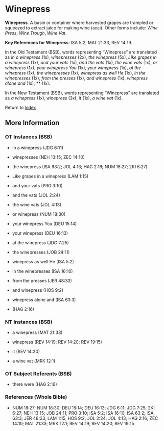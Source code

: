 # Winepress
**Winepress**. 
A basin or container where harvested grapes are trampled or squeezed to extract juice for making wine (acai). 
Other forms include: 
*Wine Press*, *Wine Trough*, *Wine Vat*. 


**Key References for Winepress**: 
ISA 5:2, MAT 21:33, REV 14:19. 


In the Old Testament (BSB), words representing “Winepress” are translated as 
*in a winepress* (1x), *winepresses* (2x), *the winepress* (5x), *Like grapes in a winepress* (1x), *and your vats* (1x), *and the vats* (1x), *the wine vats* (1x), *or winepress* (1x), *your winepress You* (1x), *your winepress* (1x), *at the winepress* (1x), *the winepresses* (1x), *winepress as well He* (1x), *in the winepresses* (1x), *from the presses* (1x), *and winepress* (1x), *winepress alone and* (1x), ** (1x). 


In the New Testament (BSB), words representing “Winepress” are translated as 
*a winepress* (1x), *winepress* (3x), *it* (1x), *a wine vat* (1x). 


Return to [Index](00-Index.md)

## More Information

### OT Instances (BSB)

* in a winepress (JDG 6:11)

* winepresses (NEH 13:15; ZEC 14:10)

* the winepress (ISA 63:2; JOL 4:13; HAG 2:16; NUM 18:27; 2KI 6:27)

* Like grapes in a winepress (LAM 1:15)

* and your vats (PRO 3:10)

* and the vats (JOL 2:24)

* the wine vats (JOL 4:13)

* or winepress (NUM 18:30)

* your winepress You (DEU 15:14)

* your winepress (DEU 16:13)

* at the winepress (JDG 7:25)

* the winepresses (JOB 24:11)

* winepress as well He (ISA 5:2)

* in the winepresses (ISA 16:10)

* from the presses (JER 48:33)

* and winepress (HOS 9:2)

* winepress alone and (ISA 63:3)

*  (HAG 2:16)



### NT Instances (BSB)

* a winepress (MAT 21:33)

* winepress (REV 14:19; REV 14:20; REV 19:15)

* it (REV 14:20)

* a wine vat (MRK 12:1)



### OT Subject Referents (BSB)

* there were (HAG 2:16)



### References (Whole Bible)

* NUM 18:27; NUM 18:30; DEU 15:14; DEU 16:13; JDG 6:11; JDG 7:25; 2KI 6:27; NEH 13:15; JOB 24:11; PRO 3:10; ISA 5:2; ISA 16:10; ISA 63:2; ISA 63:3; JER 48:33; LAM 1:15; HOS 9:2; JOL 2:24; JOL 4:13; HAG 2:16; ZEC 14:10; MAT 21:33; MRK 12:1; REV 14:19; REV 14:20; REV 19:15



